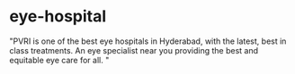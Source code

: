 # eye-hospital
"PVRI is one of the best eye hospitals in Hyderabad, with the latest, best in class treatments. An eye specialist near you providing the best and equitable eye care for all.    "
